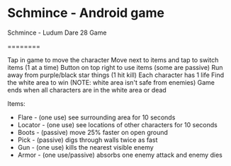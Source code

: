 Schmince - Android game
========

Schmince - Ludum Dare 28 Game

========

Tap in game to move the character
Move next to items and tap to switch items (1 at a time)
Button on top right to use items (some are passive)
Run away from purple/black star things (1 hit kill)
Each character has 1 life
Find the white area to win (NOTE: white area isn't safe from enemies)
Game ends when all characters are in the white area or dead
 
Items: 
 - Flare - (one use) see surrounding area for 10 seconds
 - Locator - (one use) see locations of other characters for 10 seconds
 - Boots - (passive) move 25% faster on open ground
 - Pick - (passive) digs through walls twice as fast
 - Gun - (one use) kills the nearest visible enemy
 - Armor - (one use/passive) absorbs one enemy attack and enemy dies
